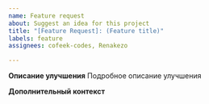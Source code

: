 ```yaml
---
name: Feature request
about: Suggest an idea for this project
title: "[Feature Request]: (Feature title)"
labels: feature
assignees: cofeek-codes, Renakezo

---
```


**Описание улучшения**
Подробное описание улучшения


**Дополнительный контекст**
